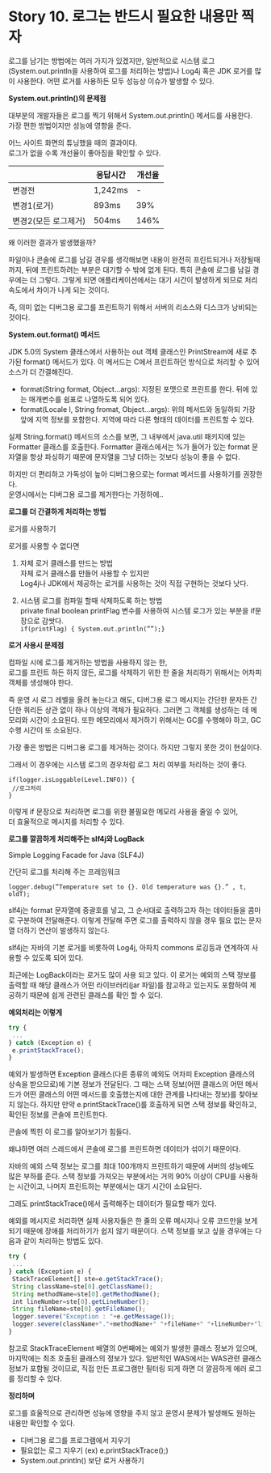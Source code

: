 # Story 10. 로그는 반드시 필요한 내용만 찍자

로그를 남기는 방법에는 여러 가지가 있겠지만, 일반적으로 시스템 로그(System.out.println을 사용하여 로그를 처리하는 방법)나 Log4j 혹은 JDK 로거를 많이 사용한다. 어떤 로거를 사용하든 모두 성능상 이슈가 발생할 수 있다.

**System.out.println()의 문제점**

대부분의 개발자들은 로그를 찍기 위해서 System.out.println() 메서드를 사용한다.   
가장 편한 방법이지만 성능에 영향을 준다.

어느 사이트 화면의 튜닝했을 때의 결과이다.  
로그가 없을 수록 개선율이 좋아짐을 확인할 수 있다.

|  | 응답시간 | 개선율 |
| --- | --- | --- |
| 변경전 | 1,242ms | - |
| 변경1(로거) | 893ms | 39% |
| 변경2(모든 로그제거) | 504ms | 146% |

왜 이러한 결과가 발생했을까?

파일이나 콘솔에 로그를 남길 경우를 생각해보면
내용이 완전히 프린트되거나 저장될때까지, 뒤에 프린트하려는 부분은 대기할 수 밖에 없게 된다. 특히 콘솔에 로그를 남길 경우에는 더 그렇다. 그렇게 되면 애플리케이션에서는 대기 시간이 발생하게 되므로 처리속도에서 차이가 나게 되는 것이다.

즉, 의미 없는 디버그용 로그를 프린트하기 위해서 서버의 리소스와 디스크가 낭비되는 것이다.

**System.out.format() 메서드**

JDK 5.0의 System 클래스에서 사용하는 out 객체 클래스인 PrintStream에 새로 추가된 format() 메서드가 있다. 이 메서드는 C에서 프린트하던 방식으로 처리할 수 있어 소스가 더 간결해진다.

- format(String format, Object...args): 지정된 포맷으로 프린트를 한다. 뒤에 있는 매개변수를 쉼표로 나열하도록 되어 있다.
- format(Locale l, String fromat, Object...args): 위의 메서드와 동일하되 가장 앞에 지역 정보를 포함한다. 지역에 따라 다른 형태의 데이터를 프린트할 수 있다.

실제 String.format() 메서드의 소스를 보면, 그 내부에서 java.util 패키지에 있는 Formatter 클래스를 호출한다. Formatter 클래스에서는 %가 들어가 있는 format 문자열을 항상 파싱하기 때문에 문자열을 그냥 더하는 것보다 성능이 좋을 수 없다.

하지만 더 편리하고 가독성이 높아 디버그용으로는 format 메서드를 사용하기를 권장한다.  
운영시에서는 디버그용 로그를 제거한다는 가정하에..


**로그를 더 간결하게 처리하는 방법**

로거를 사용하기

로거를 사용할 수 없다면 

1. 자체 로거 클래스를 만드는 방법  
자체 로거 클래스를 만들어 사용할 수 있지만   
Log4j나 JDK에서 제공하는 로거를 사용하는 것이 직접 구현하는 것보다 낫다.

1. 시스템 로그를 컴파일 할때 삭제하도록 하는 방법  
private final boolean printFlag 변수를 사용하여 시스템 로그가 있는 부분을 if문장으로 감쌋다.  
`if(printFlag) { System.out.println(””);}`

**로거 사용시 문제점**

컴파일 시에 로그를 제거하는 방법을 사용하지 않는 한,   
로그를 프린트 하든 하지 않든, 로그를 삭제하기 위한 한 줄을 처리하기 위해서는 어차피 객체를 생성해야 한다.

즉 운영 시 로그 레벨을 올려 놓는다고 해도, 디버그용 로그 메시지는 간단한 문자든 간단한 쿼리든 상관 없이 하나 이상의 객체가 필요하다. 그러면 그 객체를 생성하는 데 메모리와 시간이 소요된다. 또한 메모리에서 제거하기 위해서는 GC를 수행해야 하고, GC 수행 시간이 또 소요된다.

가장 좋은 방법은 디버그용 로그를 제거하는 것이다. 하지만 그렇지 못한 것이 현실이다. 

그래서 이 경우에는 시스템 로그의 경우처럼 로그 처리 여부를 처리하는 것이 좋다.

```
if(logger.isLoggable(Level.INFO)) {
 //로그처리
}
```

이렇게 if 문장으로 처리하면 로그를 위한 불필요한 메모리 사용을 줄일 수 있어,  
더 효율적으로 메시지를 처리할 수 있다.

**로그를 깔끔하게 처리해주는 slf4j와 LogBack**

Simple Logging Facade for Java (SLF4J)

간단히 로그를 처리해 주는 프레임워크

`logger.debug(”Temperature set to {}. Old temperature was {}.” , t, oldT);`

slf4j는 format 문자열에 중괄호를 넣고, 그 순서대로 출력하고자 하는 데이터들을 콤마로 구분하여 전달해준다. 이렇게 전달해 주면 로그를 출력하지 않을 경우 필요 없는 문자열 더하기 연산이 발생하지 않는다.

slf4j는 자바의 기본 로거를 비롯하여 Log4j, 아파치 commons 로깅등과 연계하여 사용할 수 있도록 되어 있다.

최근에는 LogBack이라는 로거도 많이 사용 되고 있다. 이 로거는 예외의 스택 정보를 출력할 때 해당 클래스가 어떤 라이브러리(jar 파일)를 참고하고 있는지도 포함하여 제공하기 때문에 쉽게 관련된 클래스를 확인 할 수 있다.

**예외처리는 이렇게**

```jsx
try {
 ...
} catch (Exception e) {
 e.printStackTrace();
}
```

예외가 발생하면 Exception 클래스(다른 종류의 예외도 어차피 Exception 클래스의 상속을 받으므로)에 기본 정보가 전달된다. 그 때는 스택 정보(어떤 클래스의 어떤 메서드가 어떤 클래스의 어떤 메서드를 호출했는지에 대한 관계를 나타내는 정보)를 찾아보지 않는다. 하지만 만약 e.printStackTrace()를 호출하게 되면 스택 정보를 확인하고, 확인된 정보를 콘솔에 프린트한다.

콘솔에 찍힌 이 로그를 알아보기가 힘들다. 

왜냐하면 여러 스레드에서 콘솔에 로그를 프린트하면 데이터가 섞이기 때문이다.

자바의 예외 스택 정보는 로그를 최대 100개까지 프린트하기 때문에 서버의 성능에도 많은 부하를 준다. 스택 정보를 가져오는 부분에서는 거의 90% 이상이 CPU를 사용하는 시간이고, 나머지 프린트하는 부분에서는 대기 시간이 소요된다.

그래도 printStackTrace()에서 출력해주는 데이터가 필요할 때가 있다. 

예외를 메시지로 처리하면 실제 사용자들은 한 줄의 오류 메시지나 오류 코드만을 보게 되기 때문에 장애를 처리하기가 쉽지 않기 때문이다. 스택 정보를 보고 싶을 경우에는 다음과 같이 처리하는 방법도 있다.

```jsx
try {
 ...
} catch (Exception e) {
 StackTraceElement[] ste=e.getStackTrace();
 String className=ste[0].getClassName();
 String methodName=ste[0].getMethodName();
 int lineNumber=ste[0].getLineNumber();
 String fileName=ste[0].getFileName();
 logger.severe("Exception : "+e.getMessage());
 logger.severe(className+"."+methodName+" "+fileName+" "+lineNumber+"line");
}
```

참고로 StackTraceElement 배열의 0번째에는 예외가 발생한 클래스 정보가 있으며, 마지막에는 최초 호출된 클래스의 정보가 있다. 일반적인 WAS에서는 WAS관련 클래스 정보가 포함될 것이므로, 직접 만든 프로그램만 필터링 되게 하면 더 깔끔하게 에러 로그를 정리할 수 있다.

**정리하며**

로그를 효울적으로 관리하면 성능에 영향을 주지 않고 운영시 문제가 발생해도 원하는 내용만 확인할 수 있다.

- 디버그용 로그를 프로그램에서 지우기
- 필요없는 로그 지우기 (ex) e.printStackTrace();)
- System.out.println() 보단 로거 사용하기